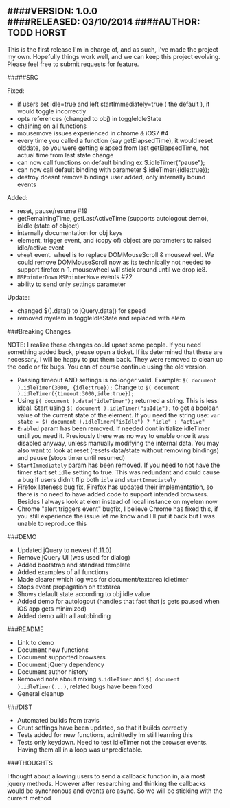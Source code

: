 ####VERSION:	1.0.0	
####RELEASED:	03/10/2014
####AUTHOR:		TODD HORST
-------

This is the first release I'm in charge of, and as such, I've made the project my own. Hopefully things work well, and we can 
keep this project evolving. Please feel free to submit requests for feature.

#####SRC

Fixed:
* if users set idle=true and left startImmediately=true ( the default ), it would toggle incorrectly
* opts references (changed to obj) in toggleIdleState
* chaining on all functions
* mousemove issues experienced in chrome & iOS7 #4
* every time you called a function (say getElapsedTime), it would reset olddate, so you were getting elapsed from last getElapsedTime, not actual time from last state change
* can now call functions on default binding ex $.idleTimer("pause");
* can now call default binding with parameter $.idleTimer({idle:true});
* destroy doesnt remove bindings user added, only internally bound events

Added:
* reset, pause/resume #19
* getRemainingTime, getLastActiveTime (supports autologout demo), isIdle (state of object)
* internally documentation for obj keys
* element, trigger event, and (copy of) object are parameters to raised idle/active event
* `wheel` event. wheel is to replace DOMMouseScroll & mousewheel. We could remove DOMMouseScroll now as its technically not needed to support firefox n-1. mousewheel will stick around until we drop ie8.
* `MSPointerDown` `MSPointerMove` events #22
* ability to send only settings parameter

Update:
* changed $().data() to jQuery.data() for speed
* removed myelem in toggleIdleState and replaced with elem


###Breaking Changes

NOTE:
I realize these changes could upset some people. If you need something added back, please open a ticket. If its determined that 
these are necessary, I will be happy to put them back. They were removed to clean up the code or fix bugs. You can of course continue
using the old version.

* Passing timeout AND settings is no longer valid. Example: `$( document ).idleTimer(3000, {idle:true});`  Change to  `$( document ).idleTimer({timeout:3000,idle:true});`
* Using `$( document ).data("idleTimer");` returned a string. This is less ideal. Start using `$( document ).idleTimer("isIdle");` 
	to get a boolean value of the current state of the element. If you need the string use: 
	`var state = $( document ).idleTimer("isIdle") ? "idle" : "active"`
* `Enabled` param has been removed. If needed dont initialize idleTimer until you need it. Previously there was no way to enable
	once it was disabled anyway, unless manually modifying the internal data. You may also want to look at reset (resets data/state without removing
	bindings) and pause (stops timer until resumed)
* `StartImmediately` param has been removed. If you need to not have the timer start set `idle` setting to true. This was redundant and
	could cause a bug if users didn't flip both `idle` and `startImmediately`
* Firefox lateness bug fix, Firefox has updated their implementation, so there is no need to have added code to support intended 
	browsers. Besides I always look at elem instead of local instance on myelem now
* Chrome "alert triggers event" bugfix, I believe Chrome has fixed this, if you still experience the issue let me know and I'll put it back
	but I was unable to reproduce this



###DEMO

* Updated jQuery to newest (1.11.0)
* Remove jQuery UI (was used for dialog)
* Added bootstrap and standard template
* Added examples of all functions
* Made clearer which log was for document/textarea idletimer
* Stops event propagation on textarea
* Shows default state according to obj idle value
* Added demo for autologout (handles that fact that js gets paused when iOS app gets minimized)
* Added demo with all autobinding

###README

* Link to demo
* Document new functions
* Document supported browsers
* Document jQuery dependency
* Document author history
* Removed note about mixing `$.idleTimer` and `$( document ).idleTimer(...)`, related bugs have been fixed
* General cleanup

###DIST

* Automated builds from travis
* Grunt settings have been updated, so that it builds correctly
* Tests added for new functions, admittedly Im still learning this
* Tests only keydown. Need to test idleTimer not the browser events. Having them all in a loop was unpredictable.

###THOUGHTS
	
I thought about allowing users to send a callback function in, ala most jquery methods. However
after researching and thinking the callbacks would be synchronous and events are async. So we
will be sticking with the current method